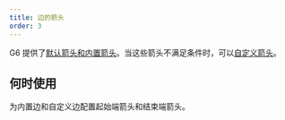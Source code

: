 ```yaml
---
title: 边的箭头
order: 3
---
```


G6 提供了[默认箭头和内置箭头](/zh/docs/manual/middle/elements/edges/arrow)。当这些箭头不满足条件时，可以[自定义箭头](/zh/docs/manual/middle/elements/edges/arrow#自定义箭头)。

## 何时使用

为内置边和自定义边配置起始端箭头和结束端箭头。
